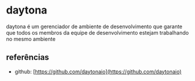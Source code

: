 # daytona

daytona é um gerenciador de ambiente de desenvolvimento que garante que todos os membros da equipe de desenvolvimento estejam trabalhando no mesmo ambiente

## referências

- github: [https://github.com/daytonaio](https://github.com/daytonaio)



